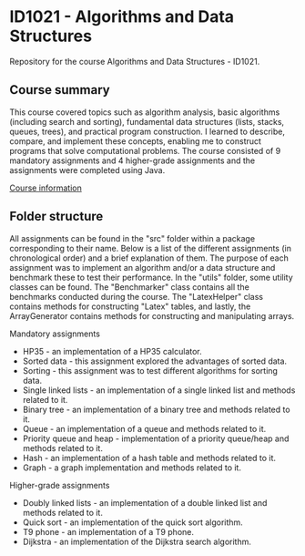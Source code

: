 <h1>ID1021 - Algorithms and Data Structures</h1>

<p>Repository for the course Algorithms and Data Structures - ID1021.</p>

<h2>Course summary</h2>

<p>
This course covered topics such as algorithm analysis, basic algorithms (including search and sorting), fundamental data structures (lists, stacks, queues, trees), and practical program construction. I learned to describe, compare, and implement these concepts, enabling me to construct programs that solve computational problems. The course consisted of 9 mandatory assignments and 4 higher-grade assignments and the assignments were completed using Java.
</p>

<a href="https://www.kth.se/student/kurser/kurs/ID1021?periods=6&startterm=20232&l=en">Course information</a>

<h2>Folder structure</h2>

<p>All assignments can be found in the "src" folder within a package corresponding to their name. Below is a list of the different assignments (in chronological order) and a brief explanation of them. The purpose of each assignment was to implement an algorithm and/or a data structure and benchmark these to test their performance. In the "utils" folder, some utility classes can be found. The "Benchmarker" class contains all the benchmarks conducted during the course. The "LatexHelper" class contains methods for constructing "Latex" tables, and lastly, the ArrayGenerator contains methods for constructing and manipulating arrays.</p>

<p>Mandatory assignments</p>

<ul>
  <li>HP35 - an implementation of a HP35 calculator.</li>
  <li>Sorted data - this assignment explored the advantages of sorted data.</li>
  <li>Sorting - this assignment was to test different algorithms for sorting data.</li>
  <li>Single linked lists - an implementation of a single linked list and methods related to it.</li>
  <li>Binary tree - an implementation of a binary tree and methods related to it.</li>
  <li>Queue - an implementation of a queue and methods related to it.</li>
  <li>Priority queue and heap - implementation of a priority queue/heap and methods related to it.</li>
  <li>Hash - an implementation of a hash table and methods related to it.</li>
  <li>Graph - a graph implementation and methods related to it.</li>
</ul>

<p>Higher-grade assignments</p>

<ul>
  <li>Doubly linked lists - an implementation of a double linked list and methods related to it.</li>
  <li>Quick sort - an implementation of the quick sort algorithm.</li>
  <li>T9 phone - an implementation of a T9 phone.</li>
  <li>Dijkstra - an implementation of the Dijkstra search algorithm.</li>
</ul>
